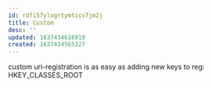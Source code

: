 ```yaml
---
id: rdfi57ylvgrtymticv7jm2j
title: Custom
desc: ''
updated: 1637434616919
created: 1637434565327
---
```


custom uri-registration is as easy as adding new keys to reg:
HKEY_CLASSES_ROOT
